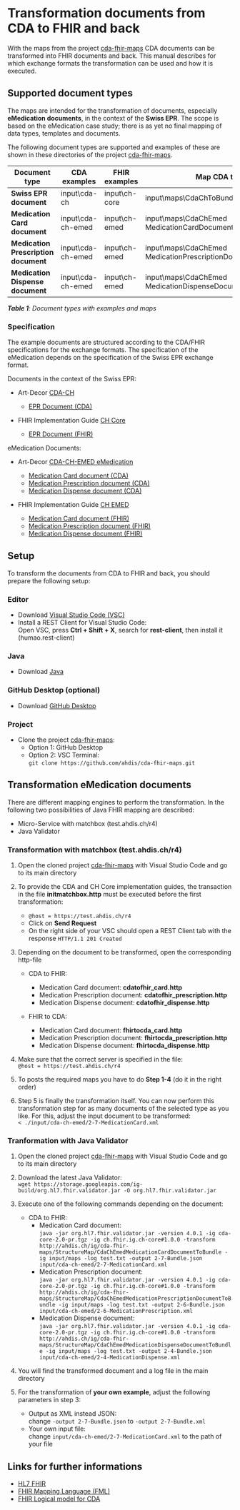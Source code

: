 # Transformation documents from CDA to FHIR and back

With the maps from the project [cda-fhir-maps](https://github.com/ahdis/cda-fhir-maps) CDA documents can be transformed into FHIR documents and back. This manual describes for which exchange formats the transformation can be used and how it is executed.

## Supported document types
The maps are intended for the transformation of documents, especially **eMedication documents**, in the context of the **Swiss EPR**. The scope is based on the eMedication case study; there is as yet no final mapping of data types, templates and documents.

The following document types are supported and examples of these are shown in these directories of the project [cda-fhir-maps](https://github.com/ahdis/cda-fhir-maps).

Document type | CDA examples | FHIR examples | Map CDA to FHIR | Map FHIR to CDA
-------- | -------- | -------- | -------- | --------
**Swiss EPR document** | input\cda-ch | input\ch-core | input\maps\CdaChToBundle.map | input\maps\BundleToCdaCh.map
**Medication Card document** | input\cda-ch-emed | input\ch-emed | input\maps\CdaChEmed MedicationCardDocumentToBundle.map | input\maps\BundleToCdaChEmed MedicationCardDocument.map
**Medication Prescription document** | input\cda-ch-emed | input\ch-emed | input\maps\CdaChEmed MedicationPrescriptionDocumentToBundle.map | input\maps\BundleToCdaChEmed MedicationPrescriptionDocument.map
**Medication Dispense document** | input\cda-ch-emed | input\ch-emed | input\maps\CdaChEmed MedicationDispenseDocumentToBundle.map | input\maps\BundleToCdaCh EmedMedicationDispenseDocument.map

***Table 1**: Document types with examples and maps*

### Specification

The example documents are structured according to the CDA/FHIR specifications for the exchange formats. The specification of the eMedication depends on the specification of the Swiss EPR exchange format.

Documents in the context of the Swiss EPR:

* Art-Decor [CDA-CH](https://art-decor.org/art-decor/decor-project--hl7chcda-)
   * [EPR Document (CDA)](https://art-decor.org/art-decor/decor-templates--hl7chcda-?section=templates&amp;id=2.16.756.5.30.1.1.10.1.9&amp;effectiveDate=2019-10-17T15:22:41&amp;language=en-US)
   
* FHIR Implementation Guide [CH Core](http://fhir.ch/ig/ch-core/index.html)
   * [EPR Document (FHIR)](https://build.fhir.org/ig/hl7ch/ch-core//StructureDefinition-ch-core-document-epr.html)

eMedication Documents:

* Art-Decor [CDA-CH-EMED eMedication](https://art-decor.org/art-decor/decor-project--cdachemed-)
   * [Medication Card document (CDA)](https://art-decor.org/art-decor/decor-templates--cdachemed-?section=templates&amp;id=2.16.756.5.30.1.1.10.1.3&amp;effectiveDate=2016-05-13T00:00:00&amp;language=en-US)
   * [Medication Prescription document (CDA)](https://art-decor.org/art-decor/decor-templates--cdachemed-?section=templates&amp;id=2.16.756.5.30.1.1.10.1.4&amp;effectiveDate=2016-05-21T00:00:00&amp;language=en-US)
   * [Medication Dispense document (CDA)](https://art-decor.org/art-decor/decor-templates--cdachemed-?section=templates&amp;id=2.16.756.5.30.1.1.10.1.5&amp;effectiveDate=2016-05-21T00:00:00&amp;language=en-US)   
   
* FHIR Implementation Guide [CH EMED](http://fhir.ch/ig/ch-emed/index.html)
   * [Medication Card document (FHIR)](http://fhir.ch/ig/ch-emed/StructureDefinition-ch-emed-document-medicationcard.html)
   * [Medication Prescription document (FHIR)](http://fhir.ch/ig/ch-emed/StructureDefinition-ch-emed-document-medicationprescription.html)
    * [Medication Dispense document (FHIR)](http://fhir.ch/ig/ch-emed/StructureDefinition-ch-emed-document-medicationdispense.html)

## Setup

To transform the documents from CDA to FHIR and back, you should prepare the following setup:

### Editor

* Download [Visual Studio Code (VSC)](https://code.visualstudio.com/docs/setup/setup-overview)
* Install a REST Client for Visual Studio Code:   
    Open VSC, press **Ctrl + Shift + X**, search for **rest-client**, then install it (humao.rest-client) 

### Java

* Download [Java](https://www.java.com/de/download/help/download_options.xml)

### GitHub Desktop (optional)

* Download [GitHub Desktop](https://desktop.github.com/)

### Project

* Clone the project [cda-fhir-maps](https://github.com/ahdis/cda-fhir-maps):
   * Option 1: GitHub Desktop
   * Option 2: VSC Terminal:   
    `git clone https://github.com/ahdis/cda-fhir-maps.git`

## Transformation eMedication documents

There are different mapping engines to perform the transformation. In the following two possibilities of Java FHIR mapping are described:

 - Micro-Service with matchbox (test.ahdis.ch/r4)
 - Java Validator

### Transformation with matchbox (test.ahdis.ch/r4)

1. Open the cloned project [cda-fhir-maps](https://github.com/ahdis/cda-fhir-maps) with Visual Studio Code and go to its main directory

2. To provide the CDA and CH Core implementation guides, the transaction in the file **initmatchbox.http** must be executed before the first transformation:
   * `@host = https://test.ahdis.ch/r4`
   * Click on **Send Request**
   * On the right side of your VSC should open a REST Client tab with the response `HTTP/1.1 201 Created`

3. Depending on the document to be transformed, open the corresponding http-file
   * CDA to FHIR:
      * Medication Card document: **cdatofhir_card.http**
      * Medication Prescription document: **cdatofhir_prescription.http**
      * Medication Dispense document: **cdatofhir_dispense.http**  
      
   * FHIR to CDA:
      * Medication Card document: **fhirtocda_card.http**
      * Medication Prescription document: **fhirtocda_prescription.http**
      * Medication Dispense document: **fhirtocda_dispense.http**      
     
4. Make sure that the correct server is specified in the file:   
    `@host = https://test.ahdis.ch/r4`   
    
5. To posts the required maps you have to do **Step 1-4** (do it in the right order)

6. Step 5 is finally the transformation itself. You can now perform this transformation step for as many documents of the selected type as you like. For this, adjust the input document to be transformed:   
    `< ./input/cda-ch-emed/2-7-MedicationCard.xml`

### Tranformation with Java Validator

1. Open the cloned project [cda-fhir-maps](https://github.com/ahdis/cda-fhir-maps) with Visual Studio Code and go to its main directory   

2. Download the latest Java Validator:   
    `wget https://storage.googleapis.com/ig-build/org.hl7.fhir.validator.jar -O org.hl7.fhir.validator.jar`   
    
3. Execute one of the following commands depending on the document:
    
   * CDA to FHIR:
      * Medication Card document:   
     `java -jar org.hl7.fhir.validator.jar -version 4.0.1 -ig cda-core-2.0-pr.tgz -ig ch.fhir.ig.ch-core#1.0.0 -transform http://ahdis.ch/ig/cda-fhir-maps/StructureMap/CdaChEmedMedicationCardDocumentToBundle -ig input/maps -log test.txt -output 2-7-Bundle.json input/cda-ch-emed/2-7-MedicationCard.xml`
      * Medication Prescription document:   
     `java -jar org.hl7.fhir.validator.jar -version 4.0.1 -ig cda-core-2.0-pr.tgz -ig ch.fhir.ig.ch-core#1.0.0 -transform http://ahdis.ch/ig/cda-fhir-maps/StructureMap/CdaChEmedMedicationPrescriptionDocumentToBundle -ig input/maps -log test.txt -output 2-6-Bundle.json input/cda-ch-emed/2-6-MedicationPrescription.xml`
      * Medication Dispense document:   
     `java -jar org.hl7.fhir.validator.jar -version 4.0.1 -ig cda-core-2.0-pr.tgz -ig ch.fhir.ig.ch-core#1.0.0 -transform http://ahdis.ch/ig/cda-fhir-maps/StructureMap/CdaChEmedMedicationDispenseDocumentToBundle -ig input/maps -log test.txt -output 2-4-Bundle.json input/cda-ch-emed/2-4-MedicationDispense.xml`   

4. You will find the transformed document and a log file in the main directory

5. For the transformation of **your own example**, adjust the following parameters in step 3:

   * Output as XML instead JSON:   
    change `-output 2-7-Bundle.json` to `-output 2-7-Bundle.xml`
   * Your own input file:   
    change `input/cda-ch-emed/2-7-MedicationCard.xml` to the path of your file

## Links for further informations

* [HL7 FHIR](http://www.hl7.org/fhir/)
* [FHIR Mapping Language (FML)](https://www.hl7.org/fhir/mapping-language.html)
* [FHIR Logical model for CDA](http://build.fhir.org/ig/HL7/cda-core-2.0/branches/master/index.html)
